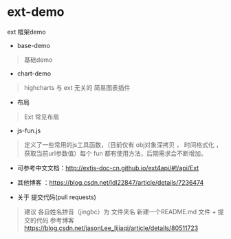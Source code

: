 # ext-demo
ext 框架demo

+ base-demo
> 基础demo

+ chart-demo
> highcharts 与 ext 无关的 简易图表插件

+ 布局
> Ext 常见布局

+ js-fun.js
> 定义了一些常用的js工具函数，（目前仅有 obj对象深拷贝 ， 时间格式化 ， 获取当前url参数值）每个 fun 都有使用方法，后期需求会不断增加。



+ 可参考中文文档：http://extjs-doc-cn.github.io/ext4api/#!/api/Ext
+ 其他博客 ：https://blog.csdn.net/ldl22847/article/details/7236474


+ 关于 提交代码(pull requests) 
> 建议 各自姓名拼音（jingbc）为 文件夹名 新建一个README.md 文件 + 提交的代码
> 参考博客 https://blog.csdn.net/jasonLee_lijiaqi/article/details/80511723
